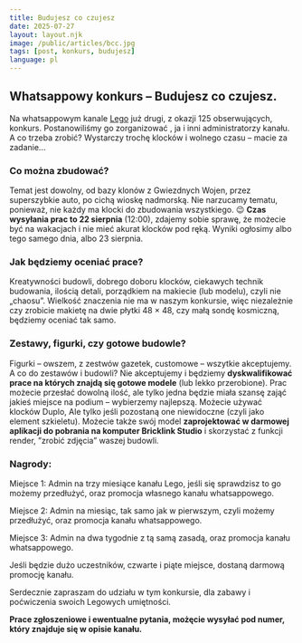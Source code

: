 ```yaml
---
title: Budujesz co czujesz
date: 2025-07-27
layout: layout.njk
image: /public/articles/bcc.jpg
tags: [post, konkurs, budujesz]
language: pl
---
```


## Whatsappowy konkurs – Budujesz co czujesz.
Na whatsappowym kanale [Lego](https://whatsapp.com/channel/0029VbAfb3sLY6dFiDBAAx35) już drugi, z okazji 125 obserwujących, konkurs. Postanowiliśmy go zorganizować , ja i inni administratorzy kanału. A co trzeba zrobić? Wystarczy trochę klocków i wolnego czasu – macie za zadanie… 
### Co można zbudować?
Temat jest dowolny, od bazy klonów z Gwiezdnych Wojen, przez superszybkie auto, po cichą wioskę nadmorską. Nie narzucamy tematu, ponieważ, nie każdy ma klocki do zbudowania wszystkiego. 😉
**Czas wysyłania prac to 22 sierpnia** (12:00), zdajemy sobie sprawę, że możecie być na wakacjach i nie mieć akurat klocków pod ręką. Wyniki ogłosimy albo tego samego dnia, albo 23 sierpnia. 
### Jak będziemy oceniać prace?
Kreatywności budowli, dobrego doboru klocków, ciekawych technik budowania, ilością detali, porządkiem na makiecie (lub modelu), czyli nie „chaosu”. Wielkość znaczenia nie ma w naszym konkursie, więc niezależnie czy zrobicie makietę na dwie płytki 48 × 48, czy małą sondę kosmiczną, będziemy oceniać tak samo.
### Zestawy, figurki, czy gotowe budowle? 
Figurki – owszem, z zestwów gazetek, customowe – wszytkie akceptujemy. A co do zestawów i budowli? Nie akceptujemy i  będziemy **dyskwalifikować prace na których znajdą się gotowe modele** (lub lekko przerobione). 
Prac możecie przesłać dowolną ilość, ale tylko jedna będzie miała szansę zająć jakieś miejsce na podium – wybierzemy najlepszą.
Możecie używać klocków Duplo, Ale tylko jeśli pozostaną one niewidoczne (czyli jako element szkieletu). 
Możecie także swój model **zaprojektować w darmowej aplikacji do pobrania na komputer Bricklink Studio** i  skorzystać z funkcji render, ”zrobić zdjęcia” waszej budowli.
### Nagrody:
Miejsce 1: Admin na trzy miesiące kanału Lego, jeśli się sprawdzisz to go możemy przedłużyć,  oraz promocja własnego kanału whatsappowego.

 Miejsce 2: Admin na miesiąc, tak samo jak w pierwszym, czyli możemy przedłużyć, oraz promocja kanału whatsappowego. 

 Miejsce 3: Admin na dwa tygodnie z tą samą zasadą, oraz promocja kanału whatsappowego.

Jeśli będzie dużo uczestników, czwarte i piąte miejsce, dostaną darmową promocję kanału. 

Serdecznie zapraszam do udziału w tym konkursie, dla zabawy i poćwiczenia swoich Legowych umiętności. 

**Prace zgłoszeniowe i ewentualne pytania, możęcie wysyłać pod numer, który znajduje się w opisie kanału.**
	


